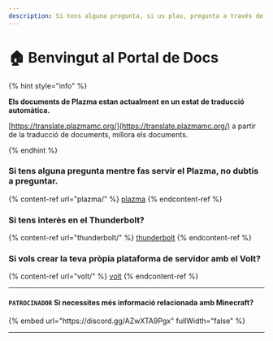 ```yaml
---
description: Si tens alguna pregunta, si us plau, pregunta a través de Discord o GitHub Issues.
---
```


# 🏠 Benvingut al Portal de Docs

{% hint style="info" %}

**Els documents de Plazma estan actualment en un estat de traducció automàtica.**

[https://translate.plazmamc.org/](https://translate.plazmamc.org/) a partir de la traducció de documents, millora els documents.

{% endhint %}

### Si tens alguna pregunta mentre fas servir el Plazma, no dubtis a preguntar.

{% content-ref url="plazma/" %}
[plazma](plazma/)
{% endcontent-ref %}

### Si tens interès en el Thunderbolt?

{% content-ref url="thunderbolt/" %}
[thunderbolt](thunderbolt/)
{% endcontent-ref %}

### Si vols crear la teva pròpia plataforma de servidor amb el Volt?

{% content-ref url="volt/" %}
[volt](volt/)
{% endcontent-ref %}

***

#### `PATROCINADOR` Si necessites més informació relacionada amb Minecraft? <a href="#etc-1" id="etc-1"></a>

{% embed url="https\://discord.gg/AZwXTA9Pgx" fullWidth="false" %}

***
